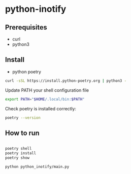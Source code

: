 # python-inotify

## Prerequisites
* curl
* python3

## Install 
* python poetry
```bash
curl -sSL https://install.python-poetry.org | python3 -
```

Update PATH your shell configuration file
```bash
export PATH="$HOME/.local/bin:$PATH"
```

Check poetry is installed correctly:

```bash
poetry --version
```

## How to run
```bash

poetry shell
poetry install
poetry show

python python_inotify/main.py
```